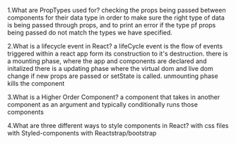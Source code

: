 1.What are PropTypes used for?
checking the props being passed between components for their data type in order to make sure the right type of data is being passed through props, and to print an error if the type pf props being passed do not match the types we have specified.

2.What is a lifecycle event in React?
a lifeCycle event is the flow of events triggered within a react app form its construction to it's destruction.
there is a mounting phase, where the app and components are declared and initalized
there is a updating phase where the virtual dom and live dom change if new props are passed or setState is called.
unmounting phase kills the component

3.What is a Higher Order Component?
a component that takes in another component as an argument and typically conditionally runs those components

4.What are three different ways to style components in React?
with css files
with Styled-components
with Reactstrap/bootstrap
